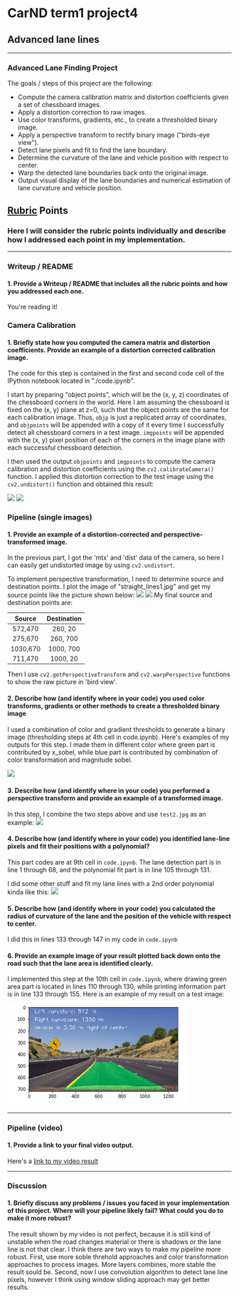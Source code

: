 # CarND term1 project4
## Advanced lane lines
---

### Advanced Lane Finding Project

The goals / steps of this project are the following:

* Compute the camera calibration matrix and distortion coefficients given a set of chessboard images.
* Apply a distortion correction to raw images.
* Use color transforms, gradients, etc., to create a thresholded binary image.
* Apply a perspective transform to rectify binary image ("birds-eye view").
* Detect lane pixels and fit to find the lane boundary.
* Determine the curvature of the lane and vehicle position with respect to center.
* Warp the detected lane boundaries back onto the original image.
* Output visual display of the lane boundaries and numerical estimation of lane curvature and vehicle position.

[//]: # (Image References)

[image1]: ./output_images/calibration.jpg
[image2]: ./output_images/perspective.jpg
[image3]: ./output_images/binary_show.png
[image4]: ./output_images/pipeline.png
[image5]: ./output_images/undist.jpg
[image6]: ./output_images/lane_finding.png
[image7]: ./output_images/result.png
[image8]: ./output_images/warped.jpg
[video1]: ./output_video.mp4

## [Rubric](https://review.udacity.com/#!/rubrics/571/view) Points

### Here I will consider the rubric points individually and describe how I addressed each point in my implementation.  

---

### Writeup / README

#### 1. Provide a Writeup / README that includes all the rubric points and how you addressed each one.

You're reading it!

### Camera Calibration

#### 1. Briefly state how you computed the camera matrix and distortion coefficients. Provide an example of a distortion corrected calibration image.

The code for this step is contained in the first and second code cell of the IPython notebook located in "./code.ipynb".

I start by preparing "object points", which will be the (x, y, z) coordinates of the chessboard corners in the world. Here I am assuming the chessboard is fixed on the (x, y) plane at z=0, such that the object points are the same for each calibration image.  Thus, `objp` is just a replicated array of coordinates, and `objpoints` will be appended with a copy of it every time I successfully detect all chessboard corners in a test image.  `imgpoints` will be appended with the (x, y) pixel position of each of the corners in the image plane with each successful chessboard detection.  

I then used the output `objpoints` and `imgpoints` to compute the camera calibration and distortion coefficients using the `cv2.calibrateCamera()` function.  I applied this distortion correction to the test image using the `cv2.undistort()` function and obtained this result: 

![][image1]
![][image5]

### Pipeline (single images)
#### 1. Provide an example of a distortion-corrected and perspective-transformed image.

In the previous part, I got the 'mtx' and 'dist' data of the camera, so here I can easily get undistorted image by using `cv2.undistort`.

To implement perspective transformation, I need to determine source and destination points. I plot the image of "straight_lines1.jpg" and get my source points like the picture shown below:
![][image2]
![][image8]
My final source and destination points are:

| Source        | Destination   | 
|:-------------:|:-------------:| 
| 572,470      | 260, 20        | 
| 275,670      | 260, 700      |
| 1030,670    | 1000, 700      |
| 711,470      | 1000, 20       |
Then I use `cv2.getPerspectiveTransform` and `cv2.warpPerspective` functions to show the raw picture in 'bird view'.

#### 2.  Describe how (and identify where in your code) you used color transforms, gradients or other methods to create a thresholded binary image

I used a combination of color and gradient thresholds to generate a binary image (thresholding steps at 4th cell in code.ipynb). Here's examples of my outputs for this step. I made them in different color where green part is contributed by x_sobel, while blue part is contributed by combination of color transformation and magnitude sobel.

![][image3]

#### 3. Describe how (and identify where in your code) you performed a perspective transform and provide an example of a transformed image.

In this step, I combine the two steps above and use `test2.jpg` as an example:
![][image4]

#### 4. Describe how (and identify where in your code) you identified lane-line pixels and fit their positions with a polynomial?

This part codes are at 9th cell in `code.ipynb`. The lane detection part is in line 1 through 68, and the polynomial fit part is in line 105 through 131.

I did some other stuff and fit my lane lines with a 2nd order polynomial kinda like this:
![][image6]

#### 5. Describe how (and identify where in your code) you calculated the radius of curvature of the lane and the position of the vehicle with respect to center.

I did this in lines 133 through 147 in my code in `code.ipynb`

#### 6. Provide an example image of your result plotted back down onto the road such that the lane area is identified clearly.

I implemented this step at the 10th cell in `code.ipynb`, where drawing green area part is located in lines 110 through 130, while printing information part is in line 133 through 155.  Here is an example of my result on a test image:

![alt text][image7]

---

### Pipeline (video)

#### 1. Provide a link to your final video output.

Here's a [link to my video result](./output_video.mp4)

---

### Discussion

#### 1. Briefly discuss any problems / issues you faced in your implementation of this project.  Where will your pipeline likely fail?  What could you do to make it more robust?

The result shown by my video is not perfect, because it is still kind of unstable when the road changes material or there is shadows or the lane line is not that clear. I think there are two ways to make my pipeline more robust. First, use more soble threhold approaches and color transformation approaches to process images. More layers combines, more stable the result sould be. Second, now I use convolution algorithm to detect lane line pixels, however I think using window sliding approach may get better results.
